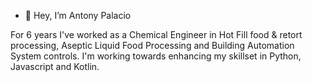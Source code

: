 - 👋 Hey, I’m Antony Palacio






For 6 years I've worked as a Chemical Engineer in Hot Fill food & retort processing, Aseptic Liquid Food Processing and Building Automation System controls. 
I'm working towards enhancing my skillset in Python, Javascript and Kotlin.



<!---
- 👀 I’m interested in ...
- 🌱 I’m currently learning ...
- 💞️ I’m looking to collaborate on ...
- 📫 How to reach me ...
--->



<!---
antony-palacio/antony-palacio is a ✨ special ✨ repository because its `README.md` (this file) appears on your GitHub profile.
You can click the Preview link to take a look at your changes.
--->
